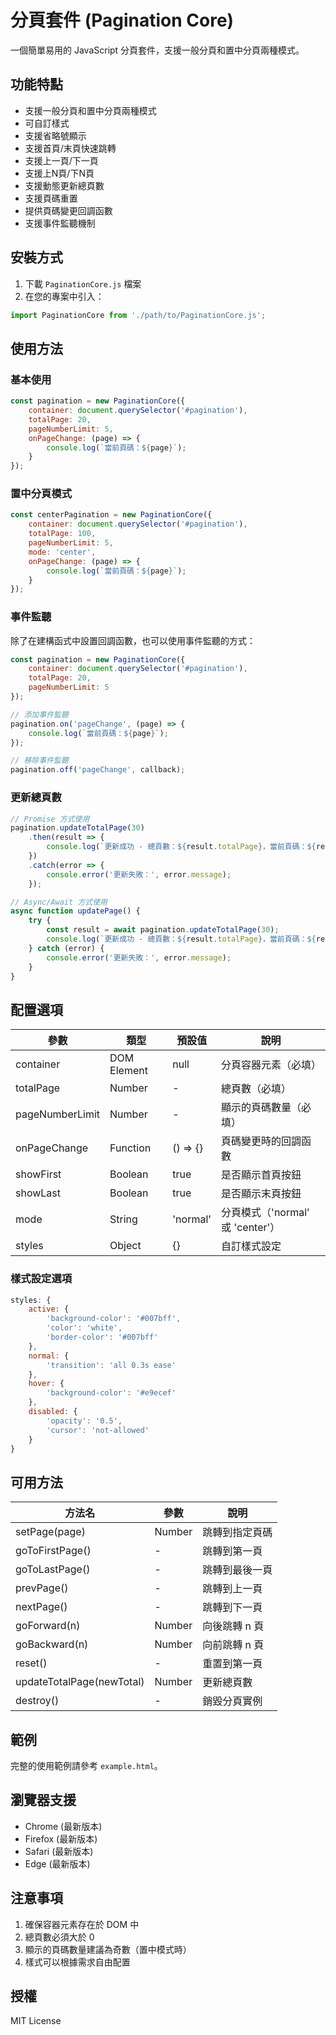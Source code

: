 # 分頁套件 (Pagination Core)

一個簡單易用的 JavaScript 分頁套件，支援一般分頁和置中分頁兩種模式。

## 功能特點

- 支援一般分頁和置中分頁兩種模式
- 可自訂樣式
- 支援省略號顯示
- 支援首頁/末頁快速跳轉
- 支援上一頁/下一頁
- 支援上N頁/下N頁
- 支援動態更新總頁數
- 支援頁碼重置
- 提供頁碼變更回調函數
- 支援事件監聽機制

## 安裝方式

1. 下載 `PaginationCore.js` 檔案
2. 在您的專案中引入：

```javascript
import PaginationCore from './path/to/PaginationCore.js';
```

## 使用方法

### 基本使用

```javascript
const pagination = new PaginationCore({
    container: document.querySelector('#pagination'),
    totalPage: 20,
    pageNumberLimit: 5,
    onPageChange: (page) => {
        console.log(`當前頁碼：${page}`);
    }
});
```

### 置中分頁模式

```javascript
const centerPagination = new PaginationCore({
    container: document.querySelector('#pagination'),
    totalPage: 100,
    pageNumberLimit: 5,
    mode: 'center',
    onPageChange: (page) => {
        console.log(`當前頁碼：${page}`);
    }
});
```

### 事件監聽

除了在建構函式中設置回調函數，也可以使用事件監聽的方式：

```javascript
const pagination = new PaginationCore({
    container: document.querySelector('#pagination'),
    totalPage: 20,
    pageNumberLimit: 5
});

// 添加事件監聽
pagination.on('pageChange', (page) => {
    console.log(`當前頁碼：${page}`);
});

// 移除事件監聽
pagination.off('pageChange', callback);
```

### 更新總頁數

```javascript
// Promise 方式使用
pagination.updateTotalPage(30)
    .then(result => {
        console.log(`更新成功 - 總頁數：${result.totalPage}，當前頁碼：${result.currentPage}`);
    })
    .catch(error => {
        console.error('更新失敗：', error.message);
    });

// Async/Await 方式使用
async function updatePage() {
    try {
        const result = await pagination.updateTotalPage(30);
        console.log(`更新成功 - 總頁數：${result.totalPage}，當前頁碼：${result.currentPage}`);
    } catch (error) {
        console.error('更新失敗：', error.message);
    }
}
```

## 配置選項

| 參數 | 類型 | 預設值 | 說明 |
|------|------|--------|------|
| container | DOM Element | null | 分頁容器元素（必填） |
| totalPage | Number | - | 總頁數（必填） |
| pageNumberLimit | Number | - | 顯示的頁碼數量（必填） |
| onPageChange | Function | () => {} | 頁碼變更時的回調函數 |
| showFirst | Boolean | true | 是否顯示首頁按鈕 |
| showLast | Boolean | true | 是否顯示末頁按鈕 |
| mode | String | 'normal' | 分頁模式（'normal' 或 'center'） |
| styles | Object | {} | 自訂樣式設定 |

### 樣式設定選項

```javascript
styles: {
    active: {
        'background-color': '#007bff',
        'color': 'white',
        'border-color': '#007bff'
    },
    normal: {
        'transition': 'all 0.3s ease'
    },
    hover: {
        'background-color': '#e9ecef'
    },
    disabled: {
        'opacity': '0.5',
        'cursor': 'not-allowed'
    }
}
```

## 可用方法

| 方法名 | 參數 | 說明 |
|--------|------|------|
| setPage(page) | Number | 跳轉到指定頁碼 |
| goToFirstPage() | - | 跳轉到第一頁 |
| goToLastPage() | - | 跳轉到最後一頁 |
| prevPage() | - | 跳轉到上一頁 |
| nextPage() | - | 跳轉到下一頁 |
| goForward(n) | Number | 向後跳轉 n 頁 |
| goBackward(n) | Number | 向前跳轉 n 頁 |
| reset() | - | 重置到第一頁 |
| updateTotalPage(newTotal) | Number | 更新總頁數 |
| destroy() | - | 銷毀分頁實例 |

## 範例

完整的使用範例請參考 `example.html`。

## 瀏覽器支援

- Chrome (最新版本)
- Firefox (最新版本)
- Safari (最新版本)
- Edge (最新版本)

## 注意事項

1. 確保容器元素存在於 DOM 中
2. 總頁數必須大於 0
3. 顯示的頁碼數量建議為奇數（置中模式時）
4. 樣式可以根據需求自由配置

## 授權

MIT License 